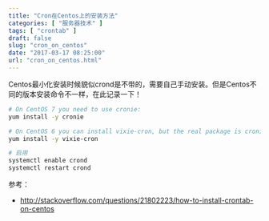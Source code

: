 ```yaml
---
title: "Cron在Centos上的安装方法"
categories: [ "服务器技术" ]
tags: [ "crontab" ]
draft: false
slug: "cron_on_centos"
date: "2017-03-17 08:25:00"
url: "cron_on_centos.html"
---
```


Centos最小化安装时候貌似crond是不带的，需要自己手动安装。但是Centos不同的版本安装命令不一样，在此记录一下！




<!--more-->


```bash
# On CentOS 7 you need to use cronie:
yum install -y cronie

# On CentOS 6 you can install vixie-cron, but the real package is cronie:
yum install -y vixie-cron

# 启用
systemctl enable crond
systemctl restart crond
```


参考：

 - http://stackoverflow.com/questions/21802223/how-to-install-crontab-on-centos